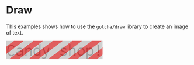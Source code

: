 # Draw

This examples shows how to use the `gotcha/draw` library to create an image of text.

![Candy shop image](candy-shop.png "Candy shop")